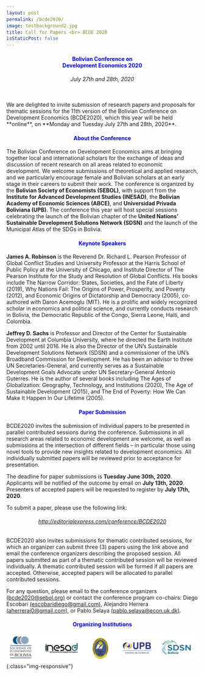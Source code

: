 ```yaml
---
layout: post
permalink: /bcde2020/
image: testbackground2.jpg
title: Call for Papers <br> BCDE 2020
isStaticPost: false
---
```


<center><b><h4 style="color:blue;">Bolivian Conference on <br> Development Economics 2020</h4></b></center>

<center><h6>July 27th and 28th, 2020</h6></center>


<br>
We are delighted to invite submission of research papers and proposals for thematic sessions for the 11th version of the Bolivian Conference on Development Economics (BCDE2020), which this year will be held **online**, on **Monday and Tuesday July 27th and 28th, 2020**.

<center><h4 style="color:blue;">About the Conference</h4></center>

The Bolivian Conference on Development Economics aims at bringing together local and international scholars for the exchange of ideas and discussion of recent research on all areas related to economic development. We welcome submissions of theoretical and applied research, and we particularly encourage female and Bolivian scholars at an early stage in their careers to submit their work. The conference is organized by the **Bolivian Society of Economists (SEBOL)**, with support from the **Institute for Advanced Development Studies (INESAD)**, the **Bolivian Academy of Economic Sciences (ABCE)**, and **Universidad Privada Boliviana (UPB)**. The conference this year will host special sessions celebrating the launch of the Bolivian chapter of the **United Nations’ Sustainable Development Solutions Network (SDSN)** and the launch of the Municipal Atlas of the SDGs in Bolivia.


<center><h4 style="color:blue;">Keynote Speakers</h4></center>

**James A. Robinson** is the Reverend Dr. Richard L. Pearson Professor of Global Conflict Studies and University Professor at the Harris School of Public Policy at the University of Chicago, and Institute Director of The Pearson Institute for the Study and Resolution of Global Conflicts. His books include The Narrow Corridor: States, Societies, and the Fate of Liberty (2019), Why Nations Fail: The Origins of Power, Prosperity, and Poverty (2012), and Economic Origins of Dictatorship and Democracy (2005), co-authored with Daron Acemoglu (MIT). He is a prolific and widely recognized scholar in economics and political science, and currently conducts research in Bolivia, the Democratic Republic of the Congo, Sierra Leone, Haiti, and Colombia.

**Jeffrey D. Sachs** is Professor and Director of the Center for Sustainable Development at Columbia University, where he directed the Earth Institute from 2002 until 2016. He is also the Director of the UN’s Sustainable Development Solutions Network (SDSN) and a commissioner of the UN’s Broadband Commission for Development. He has been an advisor to three UN Secretaries-General, and currently serves as a Sustainable Development Goals Advocate under UN Secretary-General Antonio Guterres. He is the author of several books including The Ages of Globalization: Geography, Technology, and Institutions (2020), The Age of Sustainable Development (2015), and The End of Poverty: How We Can Make It Happen In Our Lifetime (2005).


<center><h4 style="color:blue;">Paper Submission</h4></center>

BCDE2020 invites the submission of individual papers to be presented in parallel contributed sessions during the conference. Submissions in all research areas related to economic development are welcome, as well as submissions at the intersection of different fields – in particular those using novel tools to provide new insights related to development economics. All individually submitted papers will be reviewed prior to acceptance for presentation.

The deadline for paper submissions is **Tuesday June 30th, 2020**.
Applicants will be notified of the outcome by email on **July 13th, 2020**.
Presenters of accepted papers will be requested to register by **July 17th, 2020**.

To submit a paper, please use the following link:

<center><h6 style="color:blue;"><a href="http://editorialexpress.com/conference/BCDE2020" target="_blank">http://editorialexpress.com/conference/BCDE2020</a></h6></center>

BCDE2020 also invites submissions for thematic contributed sessions, for which an organizer can submit three (3) papers using the link above and email the conference organizers describing the proposed session. All papers submitted as part of a thematic contributed session will be reviewed individually. A thematic contributed session will be formed if all papers are accepted. Otherwise, accepted papers will be allocated to parallel contributed sessions.

For any question, please email to the conference organizers [(bcde2020@sebol.org)](mailto:bcde2020@sebol.org) or contact the conference program co-chairs: Diego Escobari [(escobaridiego@gmail.com)](mailto:escobaridiego@gmail.com), Alejandro Herrera [(aherreraj0@gmail.com)](mailto:aherreraj0@gmail.com), or Pablo Selaya [(pablo.selaya@econ.uk.dk)](mailto:pablo.selaya@econ.ku.dk).

<center><h4 style="color:blue;">Organizing Institutions</h4></center>

 ![Figura2](/img/organizers/logos_bcde2020.jpg){:class="img-responsive"}


<!-- #### Logistics ####
Attendance to the workshop is by invitation only, but free of charge. Logistical details will be announced in
late May.
Participants are responsible to cover travel costs, lodging, and visas. SEBOL cannot sponsor nor provide
any assistance towards obtaining a valid visa to travel to the United States. -->


<!-- #### Call for papers ####
We invite interested researchers to submit a one-page summary or preliminary draft of an ongoing
research project. We will accept submissions at all stages of development, but **strongly encourage work in
early stages**. We wish to be inclusive and cast a wide net under the broad theme of development studies.
In addition to economists, we encourage authors from the social sciences and humanities to participate.
We strongly encourage papers at the intersection of multiple fields and those that make use of innovative
research tools.

The call for papers is open to all members of the research community, but priority will be given to young
researchers—doctoral students and recent graduates.

#### Important dates ####
The submission deadline for extended abstracts or drafts is **May 13, 2019**. Submit papers by email to the
workshop chair, **Walter Valdivia**, at [wvaldivi@gmu.edu](mailto:wvaldivi@gmu.edu).
Selected papers will be notified of acceptance by **May 24**. A preliminary draft should be submitted to the
assigned discussants no later than **July 12**. -->


<!-- <img class="img-responsive feature-image" src="{{ site.baseurl }}/img/posts/cod.jpg" style="display:none"> -->
